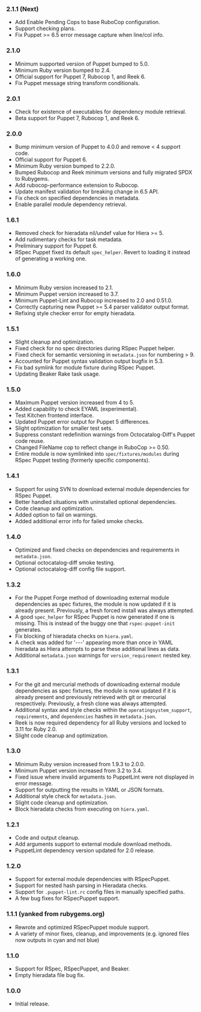 ### 2.1.1 (Next)
- Add Enable Pending Cops to base RuboCop configuration.
- Support checking plans.
- Fix Puppet >= 6.5 error message capture when line/col info.

### 2.1.0
- Minimum supported version of Puppet bumped to 5.0.
- Minimum Ruby version bumped to 2.4.
- Official support for Puppet 7, Rubocop 1, and Reek 6.
- Fix Puppet message string transform conditionals.

### 2.0.1
- Check for existence of executables for dependency module retrieval.
- Beta support for Puppet 7, Rubocop 1, and Reek 6.

### 2.0.0
- Bump minimum version of Puppet to 4.0.0 and remove < 4 support code.
- Official support for Puppet 6.
- Minimum Ruby version bumped to 2.2.0.
- Bumped Rubocop and Reek minimum versions and fully migrated SPDX to Rubygems.
- Add rubocop-performance extension to Rubocop.
- Update manifest validation for breaking change in 6.5 API.
- Fix check on specified dependencies in metadata.
- Enable parallel module dependency retrieval.

### 1.6.1
- Removed check for hieradata nil/undef value for Hiera >= 5.
- Add rudimentary checks for task metadata.
- Preliminary support for Puppet 6.
- RSpec Puppet fixed its default `spec_helper`. Revert to loading it instead of generating a working one.

### 1.6.0
- Minimum Ruby version increased to 2.1.
- Minimum Puppet version increased to 3.7.
- Minimum Puppet-Lint and Rubocop increased to 2.0 and 0.51.0.
- Correctly capturing new Puppet >= 5.4 parser validator output format.
- Refixing style checker error for empty hieradata.

### 1.5.1
- Slight cleanup and optimization.
- Fixed check for no spec directories during RSpec Puppet helper.
- Fixed check for semantic versioning in `metadata.json` for numbering > 9.
- Accounted for Puppet syntax validation output bugfix in 5.3.
- Fix bad symlink for module fixture during RSpec Puppet.
- Updating Beaker Rake task usage.

### 1.5.0
- Maximum Puppet version increased from 4 to 5.
- Added capability to check EYAML (experimental).
- Test Kitchen frontend interface.
- Updated Puppet error output for Puppet 5 differences.
- Slight optimization for smaller test sets.
- Suppress constant redefinition warnings from Octocatalog-Diff's Puppet code reuse.
- Changed FileName cop to reflect change in RuboCop >= 0.50.
- Entire module is now symlinked into `spec/fixtures/modules` during  RSpec Puppet testing (formerly specific components).

### 1.4.1
- Support for using SVN to download external module dependencies for RSpec Puppet.
- Better handled situations with uninstalled optional dependencies.
- Code cleanup and optimization.
- Added option to fail on warnings.
- Added additional error info for failed smoke checks.

### 1.4.0
- Optimized and fixed checks on dependencies and requirements in `metadata.json`.
- Optional octocatalog-diff smoke testing.
- Optional octocatalog-diff config file support.

### 1.3.2
- For the Puppet Forge method of downloading external module dependencies as spec fixtures, the module is now updated if it is already present. Previously, a fresh forced install was always attempted.
- A good `spec_helper` for RSpec Puppet is now generated if one is missing. This is instead of the buggy one that `rspec-puppet-init` generates.
- Fix blocking of hieradata checks on `hiera.yaml`.
- A check was added for '---' appearing more than once in YAML hieradata as Hiera attempts to parse these additional lines as data.
- Additional `metadata.json` warnings for `version_requirement` nested key.

### 1.3.1
- For the git and mercurial methods of downloading external module dependencies as spec fixtures, the module is now updated if it is already present and previously retrieved with git or mercurial respectively. Previously, a fresh clone was always attempted.
- Additional syntax and style checks within the `operatingsystem_support`, `requirements`, and `dependencies` hashes in `metadata.json`.
- Reek is now required dependency for all Ruby versions and locked to 3.11 for Ruby 2.0.
- Slight code cleanup and optimization.

### 1.3.0
- Minimum Ruby version increased from 1.9.3 to 2.0.0.
- Minimum Puppet version increased from 3.2 to 3.4.
- Fixed issue where invalid arguments to PuppetLint were not displayed in error message.
- Support for outputting the results in YAML or JSON formats.
- Additional style check for `metadata.json`.
- Slight code cleanup and optimization.
- Block hieradata checks from executing on `hiera.yaml`.

### 1.2.1
- Code and output cleanup.
- Add arguments support to external module download methods.
- PuppetLint dependency version updated for 2.0 release.

### 1.2.0
- Support for external module dependencies with RSpecPuppet.
- Support for nested hash parsing in Hieradata checks.
- Support for `.puppet-lint.rc` config files in manually specified paths.
- A few bug fixes for RSpecPuppet support.

### 1.1.1 (yanked from rubygems.org)
- Rewrote and optimized RSpecPuppet module support.
- A variety of minor fixes, cleanup, and improvements (e.g. ignored files now outputs in cyan and not blue)

### 1.1.0
- Support for RSpec, RSpecPuppet, and Beaker.
- Empty hieradata file bug fix.

### 1.0.0
- Initial release.
